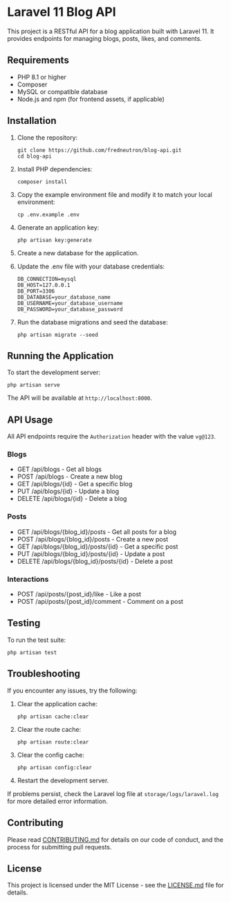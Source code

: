 # Laravel 11 Blog API

This project is a RESTful API for a blog application built with Laravel 11. It provides endpoints for managing blogs, posts, likes, and comments.

## Requirements

- PHP 8.1 or higher
- Composer
- MySQL or compatible database
- Node.js and npm (for frontend assets, if applicable)

## Installation

1. Clone the repository:
   ```
   git clone https://github.com/fredneutron/blog-api.git
   cd blog-api
   ```

2. Install PHP dependencies:
   ```
   composer install
   ```

3. Copy the example environment file and modify it to match your local environment:
   ```
   cp .env.example .env
   ```

4. Generate an application key:
   ```
   php artisan key:generate
   ```

5. Create a new database for the application.

6. Update the .env file with your database credentials:
   ```
   DB_CONNECTION=mysql
   DB_HOST=127.0.0.1
   DB_PORT=3306
   DB_DATABASE=your_database_name
   DB_USERNAME=your_database_username
   DB_PASSWORD=your_database_password
   ```

7. Run the database migrations and seed the database:
   ```
   php artisan migrate --seed
   ```

## Running the Application

To start the development server:

```
php artisan serve
```

The API will be available at `http://localhost:8000`.

## API Usage

All API endpoints require the `Authorization` header with the value `vg@123`.

### Blogs

- GET /api/blogs - Get all blogs
- POST /api/blogs - Create a new blog
- GET /api/blogs/{id} - Get a specific blog
- PUT /api/blogs/{id} - Update a blog
- DELETE /api/blogs/{id} - Delete a blog

### Posts

- GET /api/blogs/{blog_id}/posts - Get all posts for a blog
- POST /api/blogs/{blog_id}/posts - Create a new post
- GET /api/blogs/{blog_id}/posts/{id} - Get a specific post
- PUT /api/blogs/{blog_id}/posts/{id} - Update a post
- DELETE /api/blogs/{blog_id}/posts/{id} - Delete a post

### Interactions

- POST /api/posts/{post_id}/like - Like a post
- POST /api/posts/{post_id}/comment - Comment on a post

## Testing

To run the test suite:

```
php artisan test
```

## Troubleshooting

If you encounter any issues, try the following:

1. Clear the application cache:
   ```
   php artisan cache:clear
   ```

2. Clear the route cache:
   ```
   php artisan route:clear
   ```

3. Clear the config cache:
   ```
   php artisan config:clear
   ```

4. Restart the development server.

If problems persist, check the Laravel log file at `storage/logs/laravel.log` for more detailed error information.

## Contributing

Please read [CONTRIBUTING.md](CONTRIBUTING.md) for details on our code of conduct, and the process for submitting pull requests.

## License

This project is licensed under the MIT License - see the [LICENSE.md](LICENSE.md) file for details.